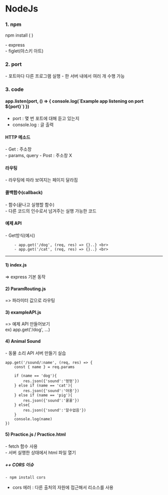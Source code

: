 # NodeJs
<h3> 1. npm </h3>
<p> npm install (      ) </p>
- express <br>
- figlet(아스키 아트)

<h3> 2. port </h3>
- 포트마다 다른 프로그램 실행
- 한 서버 내에서 여러 개 수행 가능

<h3> 3. code </h3>
<h4> app.listen(port, () => {
    console.log(`Example app listening on port ${port}`)
})</h4>

- port : 몇 번 포트에 대해 듣고 있는지
- console.log : 글 출력

<h4> HTTP 메소드 </h4>
- Get : 주소창 <br>
    - params, query
- Post : 주소창 X <br>

<h4> 라우팅 </h4>
- 라우팅에 따라 보여지는 페이지 달라짐

<h4> 콜백함수(callback) </h4>
- 함수(끝나고 실행할 함수) <br>
- 다른 코드의 인수로서 넘겨주는 실행 가능한 코드

<h4> 예제 API </h4>
- Get방식(예시)<br>

```
    - app.get('/dog', (req, res) => {}..} <br>
    - app.get('/cat', (req, res) => {}..} <br>
```


<hr>
<h4>1) index.js </h4>
=> express 기본 동작 

<h4>2) ParamRouting.js </h4>
=> 파라미터 값으로 라우팅

<h4>3) exampleAPI.js </h4>
=> 예제 API 만들어보기 <br>
ex) app.get('/dog', ...)

<h4>4) Animal Sound </h4>
- 동물 소리 API 서버 만들기 실습 <br>

``` 
app.get('/sound/:name', (req, res) => {
    const { name } = req.params

    if (name == 'dog'){
        res.json({'sound':'멍멍'})
    } else if (name == 'cat'){
        res.json({'sound':'야옹'})
    } else if (name == 'pig'){
        res.json({'sound':'꿀꿀'})
    } else{
        res.json({'sound':'알수없음'})
    }
    console.log(name)
}) 
```
<h4> 5) Practice.js / Practice.html </h4>
- fetch 함수 사용 <br>
- 서버 실행한 상태에서 html 파일 열기 <br>

<h5> ++ CORS 이슈 </h5>

```
- npm install cors
```

- cors 에러 : 다른 출처의 자원에 접근해서 리소스를 사용
